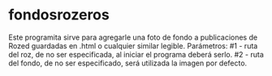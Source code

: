 # fondosrozeros

Este programita sirve para agregarle una foto de fondo a publicaciones de Rozed guardadas en .html o cualquier similar legible. Parámetros: #1 - ruta del roz, de no ser especificada, al iniciar el programa deberá serlo. #2 - ruta del fondo, de no ser especificado, será utilizada la imagen por defecto.